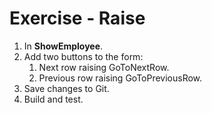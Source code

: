 ﻿# Exercise - Raise

1.  In  **ShowEmployee**.
2.  Add two buttons to the form:    
    1.  Next row raising GoToNextRow.  
    2.  Previous row raising GoToPreviousRow.  
3.	Save changes to Git.
4.  Build and test.
